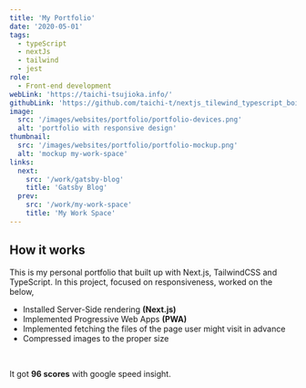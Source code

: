 ```yaml
---
title: 'My Portfolio'
date: '2020-05-01'
tags:
  - typeScript
  - nextJs
  - tailwind
  - jest
role:
  - Front-end development
webLink: 'https://taichi-tsujioka.info/'
githubLink: 'https://github.com/taichi-t/nextjs_tilewind_typescript_boilerplate'
image:
  src: '/images/websites/portfolio/portfolio-devices.png'
  alt: 'portfolio with responsive design'
thumbnail:
  src: '/images/websites/portfolio/portfolio-mockup.png'
  alt: 'mockup my-work-space'
links:
  next:
    src: '/work/gatsby-blog'
    title: 'Gatsby Blog'
  prev:
    src: '/work/my-work-space'
    title: 'My Work Space'
---
```


## How it works

This is my personal portfolio that built up with Next.js, TailwindCSS and TypeScript. In this project, focused on responsiveness, worked on the below,

- Installed Server-Side rendering **(Next.js)**
- Implemented Progressive Web Apps **(PWA)**
- Implemented fetching the files of the page user might visit in advance
- Compressed images to the proper size

<br>

It got **96 scores** with google speed insight.
